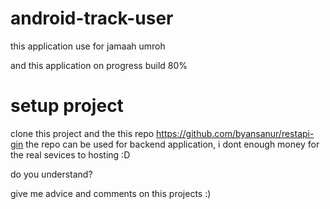 # android-track-user

this application use for jamaah umroh

and this application on progress build 80%

# setup project

clone this project and the this repo https://github.com/byansanur/restapi-gin
the repo can be used for backend application, i dont enough money for the real sevices to hosting :D

do you understand?

give me advice and comments on this projects :)
